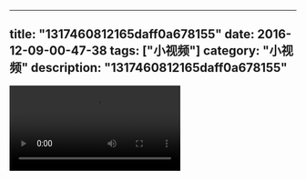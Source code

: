 
---
title: "1317460812165daff0a678155"
date: 2016-12-09-00-47-38
tags: ["小视频"]
category: "小视频"
description: "1317460812165daff0a678155"
---
<video src="http://ohtsqip0g.bkt.clouddn.com/1317460812165daff0a678155.mp4" controls="controls"></video>
